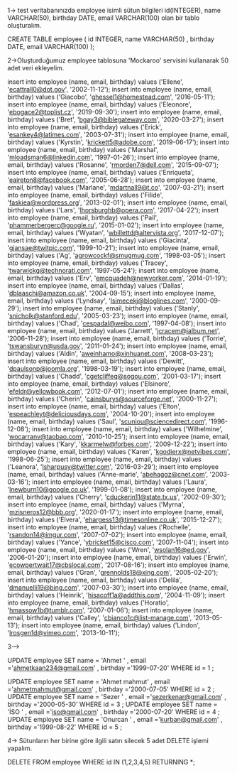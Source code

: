  1-> test veritabanınızda employee isimli sütun bilgileri id(INTEGER), name VARCHAR(50), birthday DATE, email VARCHAR(100) olan bir tablo oluşturalım.

CREATE TABLE employee (
id INTEGER,
name VARCHAR(50) ,
birthday DATE,
email VARCHAR(100)
);

2->Oluşturduğumuz employee tablosuna 'Mockaroo' servisini kullanarak 50 adet veri ekleyelim.

insert into employee (name, email, birthday) values ('Ellene', 'ecattrall0@dot.gov', '2002-11-12');
insert into employee (name, email, birthday) values ('Giacobo', 'ghessel1@homestead.com', '2016-05-11');
insert into employee (name, email, birthday) values ('Eleonore', 'ebogace2@toplist.cz', '2019-09-30');
insert into employee (name, email, birthday) values ('Bret', 'bgay3@biblegateway.com', '2020-03-27');
insert into employee (name, email, birthday) values ('Erick', 'esankey4@latimes.com', '2003-07-31');
insert into employee (name, email, birthday) values ('Kyrstin', 'krickett5@adobe.com', '2019-06-17');
insert into employee (name, email, birthday) values ('Marshal', 'mloadsman6@linkedin.com', '1997-01-26');
insert into employee (name, email, birthday) values ('Rosanne', 'rmorden7@dell.com', '2015-09-07');
insert into employee (name, email, birthday) values ('Enriqueta', 'eaireton8@facebook.com', '2005-06-28');
insert into employee (name, email, birthday) values ('Marlane', 'mdartnall9@t.co', '2007-03-21');
insert into employee (name, email, birthday) values ('Filide', 'faskiea@wordpress.org', '2013-02-01');
insert into employee (name, email, birthday) values ('Lars', 'lhorsburghb@opera.com', '2017-04-22');
insert into employee (name, email, birthday) values ('Pail', 'phammerbergerc@google.ru', '2015-01-02');
insert into employee (name, email, birthday) values ('Wyatan', 'wbillettd@altervista.org', '2017-12-07');
insert into employee (name, email, birthday) values ('Giacinta', 'gjansae@twitpic.com', '1999-10-21');
insert into employee (name, email, birthday) values ('Ag', 'agrowcockf@smugmug.com', '1998-03-05');
insert into employee (name, email, birthday) values ('Tracey', 'twarwickg@technorati.com', '1997-05-24');
insert into employee (name, email, birthday) values ('Erv', 'emcquadeh@newyorker.com', '2014-01-19');
insert into employee (name, email, birthday) values ('Dallas', 'dblaaschi@amazon.co.uk', '2004-09-15');
insert into employee (name, email, birthday) values ('Lyndsay', 'lsimecekj@bloglines.com', '2000-09-29');
insert into employee (name, email, birthday) values ('Stanly', 'snicholk@stanford.edu', '2005-03-23');
insert into employee (name, email, birthday) values ('Chad', 'cespadal@weibo.com', '1997-04-08');
insert into employee (name, email, birthday) values ('Jarrett', 'jcracem@jalbum.net', '2006-11-28');
insert into employee (name, email, birthday) values ('Torrie', 'tswansburyn@usda.gov', '2011-01-24');
insert into employee (name, email, birthday) values ('Aldin', 'aweinhamo@xinhuanet.com', '2008-03-23');
insert into employee (name, email, birthday) values ('Dewitt', 'dpaulsonp@joomla.org', '1998-03-19');
insert into employee (name, email, birthday) values ('Chadd', 'cgetcliffeq@sogou.com', '2001-03-17');
insert into employee (name, email, birthday) values ('Elsinore', 'efeldr@yellowbook.com', '2012-07-01');
insert into employee (name, email, birthday) values ('Cherin', 'cainsburys@sourceforge.net', '2000-11-27');
insert into employee (name, email, birthday) values ('Elton', 'espeachleyt@deliciousdays.com', '2004-10-20');
insert into employee (name, email, birthday) values ('Saul', 'scuniou@sciencedirect.com', '1996-12-08');
insert into employee (name, email, birthday) values ('Wilhelmine', 'wocarranv@taobao.com', '2010-10-25');
insert into employee (name, email, birthday) values ('Kary', 'kkarmelw@forbes.com', '2009-12-22');
insert into employee (name, email, birthday) values ('Karen', 'kgodierx@netvibes.com', '1998-06-25');
insert into employee (name, email, birthday) values ('Leanora', 'lsharpusy@twitter.com', '2016-03-29');
insert into employee (name, email, birthday) values ('Anne-marie', 'abehaggz@cnet.com', '2003-03-16');
insert into employee (name, email, birthday) values ('Laura', 'lnewburn10@google.co.uk', '1999-01-08');
insert into employee (name, email, birthday) values ('Cherry', 'cduckerin11@state.tx.us', '2002-09-30');
insert into employee (name, email, birthday) values ('Myrna', 'mzisneros12@bbb.org', '2020-01-17');
insert into employee (name, email, birthday) values ('Elvera', 'ehargess13@timesonline.co.uk', '2015-12-27');
insert into employee (name, email, birthday) values ('Rochelle', 'rsandon14@imgur.com', '2007-07-02');
insert into employee (name, email, birthday) values ('Yance', 'ybricket15@cisco.com', '2007-11-04');
insert into employee (name, email, birthday) values ('Wren', 'wsolan16@ed.gov', '2006-01-20');
insert into employee (name, email, birthday) values ('Erwin', 'ecowpertwait17@cbslocal.com', '2017-08-16');
insert into employee (name, email, birthday) values ('Gran', 'grennolds18@xing.com', '2005-02-20');
insert into employee (name, email, birthday) values ('Delila', 'dmanuelli19@bing.com', '2007-03-30');
insert into employee (name, email, birthday) values ('Heinrik', 'hisacoff1a@addthis.com', '2004-11-09');
insert into employee (name, email, birthday) values ('Horatio', 'hmassow1b@tumblr.com', '2007-01-06');
insert into employee (name, email, birthday) values ('Calley', 'cbianco1c@list-manage.com', '2013-05-13');
insert into employee (name, email, birthday) values ('Lindon', 'lrosgen1d@vimeo.com', '2013-10-11');


3-->


UPDATE employee
		 SET name = 'Ahmet ' ,
		 email ='ahmetkaan234@gmail.com' ,
		 birthday ='1999-07-20'
		 WHERE id = 1 ;

UPDATE employee
		 SET name = 'Ahmet  mahmut' ,
		 email ='ahmetmahmut@gmail.com' ,
		 birthday ='2000-07-05'
		 WHERE id = 2 ;
UPDATE employee
		 SET name = 'Sezer  ' ,
		 email ='sezerkenar@gmail.com' ,
		 birthday ='2000-05-30'
		 WHERE id = 3 ;
UPDATE employee
		 SET name = 'İSO ' ,
		 email ='iso@gmail.com' ,
		 birthday ='2000-07-20'
		 WHERE id = 4 ;
UPDATE employee
		 SET name = 'Onurcan ' ,
		 email ='kurban@gmail.com' ,
		 birthday ='1999-08-22'
		 WHERE id = 5 ;



4-> Sütunların her birine göre ilgili satırı silecek 5 adet DELETE işlemi yapalım.

DELETE FROM employee
		WHERE id IN (1,2,3,4,5)
		RETURNING *;
